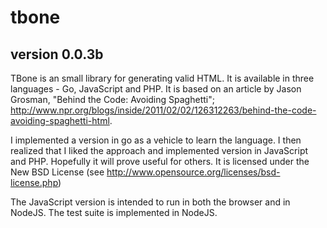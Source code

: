 tbone
=====
version 0.0.3b
--------------

TBone is an small library for generating valid HTML. It is available in three languages - Go, JavaScript and PHP. It is based on an article by Jason Grosman, "Behind the Code: Avoiding Spaghetti"; http://www.npr.org/blogs/inside/2011/02/02/126312263/behind-the-code-avoiding-spaghetti-html.

I implemented a version in go as a vehicle to learn the language. I then realized that I liked the approach and implemented version in JavaScript and PHP. Hopefully it will prove useful for others. It is licensed under the New BSD License (see http://www.opensource.org/licenses/bsd-license.php)

The JavaScript version is intended to run in both the browser and in NodeJS. The test suite is implemented in NodeJS.
